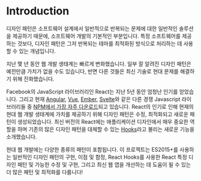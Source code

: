 # Introduction

디자인 패턴은 소프트웨어 설계에서 일반적으로 반복되는 문제에 대한 일반적인 솔루션을 제공하기 때문에, 소프트웨어 개발의 기본적인 부분입니다. 특정 소프트웨어를 제공하는 것보다, 디자인 패턴은 그저 반복되는 테마를 최적화된 방식으로 처리하는 데 사용할 수 있는 개념입니다.

지난 몇 년 동안 웹 개발 생태계는 빠르게 변화했습니다. 일부 잘 알려진 디자인 패턴은 예전만큼 가치가 없을 수도 있습니다, 반면 다른 것들은 최신 기술로 현대 문제를 해결하기 위해 진화했습니다.

Facebook의 JavaScript 라이브러리인 React는 지난 5년 동안 엄청난 인기를 얻었습니다. 그리고 현재 [Angular](https://angular.kr/), [Vue](https://kr.vuejs.org/v2/guide/), [Ember](https://api.emberjs.com/ember/release), [Svelte](https://svelte.dev/docs)와 같은 다른 경쟁 Javascript 라이브러리들 중 [NPM에서 가장 자주 다운로드](https://www.npmtrends.com/@angular/core-vs-angular-vs-react-vs-vue-vs-ember-source-vs-svelte)되고 있습니다. React의 인기로 인해 현재의 현대 웹 개발 생태계에 가치를 제공하기 위해 디자인 패턴은 수정, 최적화되고 새로운 패턴이 생성되었습니다. 최신 버전의 React에는 애플리케이션 디자인에서 매우 중요한 역할을 하며 기존의 많은 디자인 패턴을 대체할 수 있는 [Hooks](https://ko.reactjs.org/docs/hooks-intro.html)라고 불리는 새로운 기능을 소개했습니다.

현대 웹 개발에는 다양한 종류의 패턴이 포함됩니다. 이 프로젝트는 ES2015+를 사용하는 일반적인 디자인 패턴의 구현, 이점 및 함정, React Hooks를 사용한 React 특정 디자인 패턴 및 가능한 수정 및 구현, 그리고 최신 웹 앱을 개선하는 데 도움이 될 수 있는 더 많은 패턴 및 최적화를 다룹니다!


